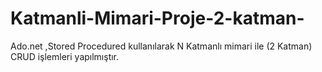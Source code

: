 # Katmanli-Mimari-Proje-2-katman-
Ado.net ,Stored Procedured kullanılarak N Katmanlı mimari ile (2 Katman) CRUD işlemleri yapılmıştır.
